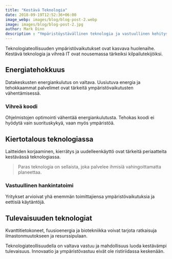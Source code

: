 ```yaml
---
title: "Kestävä Teknologia"
date: 2018-09-19T12:52:36+06:00
image_webp: images/blog/blog-post-2.webp
image: images/blog/blog-post-2.jpg
author: Mark Dinn
description : "Ympäristöystävällinen teknologia ja vastuullinen kehitys"
---
```


Teknologiateollisuuden ympäristövaikutukset ovat kasvava huolenaihe. Kestävä teknologia ja vihreä IT ovat nousemassa tärkeiksi kilpailutekijöiksi.

## Energiatehokkuus

Datakeskusten energiankulutus on valtava. Uusiutuva energia ja tehokkaammat palvelimet ovat tärkeitä ympäristövaikutusten vähentämisessä.

### Vihreä koodi

Ohjelmistojen optimointi vähentää energiankulutusta. Tehokas koodi ei hyödytä vain suorituskykyä, vaan myös ympäristöä.

## Kiertotalous teknologiassa

Laitteiden korjaaminen, kierrätys ja uudelleenkäyttö ovat tärkeitä periaatteita kestävässä teknologiassa.

> Paras teknologia on sellaista, joka palvelee ihmisiä vahingoittamatta planeettaa.

### Vastuullinen hankintatoimi

Yritykset arvioivat yhä enemmän toimittajiensa ympäristövaikutuksia ja eettisiä käytäntöjä.

## Tulevaisuuden teknologiat

Kvanttitietokoneet, fuusioenergia ja biotekniikka voivat tarjota ratkaisuja ilmastonmuutokseen ja resurssipulaan.

Teknologiateollisuudella on valtava vastuu ja mahdollisuus luoda kestävämpi tulevaisuus. Innovaatio ja ympäristövastuu eivät ole ristiriidassa keskenään.